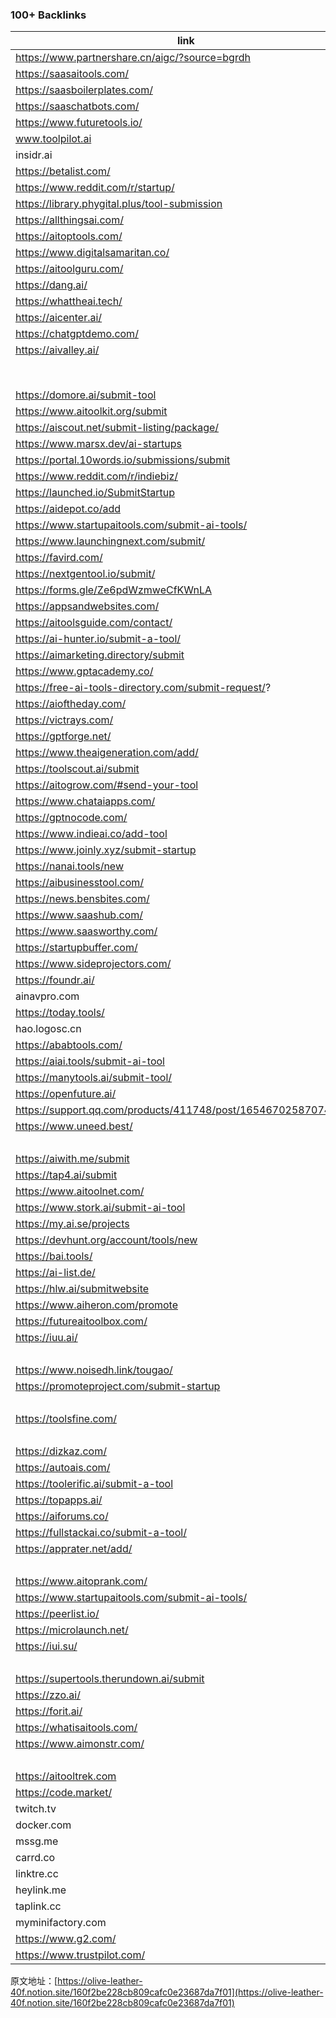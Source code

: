 ### 100+ Backlinks

|link                                            |                                                                                          |
|-------------------------------------------------------------|------------------------------------------------------------------------------------------------------------------|
|https://www.partnershare.cn/aigc/?source=bgrdh               |                                                                                                                  |
|https://saasaitools.com/                                     |                                                                                                                  |
|https://saasboilerplates.com/                                |                                                                                                                  |
|https://saaschatbots.com/                                    |                                                                                                                  |
|https://www.futuretools.io/                                  |                                                                                                                  |
|www.toolpilot.ai                                             |                                                                                                                  |
|insidr.ai                                                    |                                                                                                                  |
|https://betalist.com/                                        |                                                                                                                  |
|https://www.reddit.com/r/startup/                            |                                                                                                                  |
|https://library.phygital.plus/tool-submission                |                                                                                                                  |
|https://allthingsai.com/                                     |                                                                                                                  |
|https://aitoptools.com/                                      |                                                                                                                  |
|https://www.digitalsamaritan.co/                             |                                                                                                                  |
|https://aitoolguru.com/                                      |                                                                                                                  |
|https://dang.ai/                                             |                                                                                                                  |
|https://whattheai.tech/                                      |                                                                                                                  |
|https://aicenter.ai/                                         |                                                                                                                  |
|https://chatgptdemo.com/                                     |                                                                                                                  |
|https://aivalley.ai/                                         |                                                                                                                  |
|                                                             |https://aitoolsdirectory.com/tool-submitted                                                                       |
|https://domore.ai/submit-tool                                |                                                                                                                  |
|https://www.aitoolkit.org/submit                             |                                                                                                                  |
|https://aiscout.net/submit-listing/package/                  |                                                                                                                  |
|https://www.marsx.dev/ai-startups                            |                                                                                                                  |
|https://portal.10words.io/submissions/submit                 |                                                                                                                  |
|https://www.reddit.com/r/indiebiz/                           |                                                                                                                  |
|https://launched.io/SubmitStartup                            |                                                                                                                  |
|https://aidepot.co/add                                       |                                                                                                                  |
|https://www.startupaitools.com/submit-ai-tools/              |                                                                                                                  |
|https://www.launchingnext.com/submit/                        |                                                                                                                  |
|https://favird.com/                                          |                                                                                                                  |
|https://nextgentool.io/submit/                               |                                                                                                                  |
|https://forms.gle/Ze6pdWzmweCfKWnLA                          |                                                                                                                  |
|https://appsandwebsites.com/                                 |                                                                                                                  |
|https://aitoolsguide.com/contact/                            |                                                                                                                  |
|https://ai-hunter.io/submit-a-tool/                          |                                                                                                                  |
|https://aimarketing.directory/submit                         |                                                                                                                  |
|https://www.gptacademy.co/                                   |                                                                                                                  |
|https://free-ai-tools-directory.com/submit-request/?         |                                                                                                                  |
|https://aioftheday.com/                                      |                                                                                                                  |
|https://victrays.com/                                        |                                                                                                                  |
|https://gptforge.net/                                        |                                                                                                                  |
|https://www.theaigeneration.com/add/                         |                                                                                                                  |
|https://toolscout.ai/submit                                  |                                                                                                                  |
|https://aitogrow.com/#send-your-tool                         |                                                                                                                  |
|https://www.chataiapps.com/                                  |                                                                                                                  |
|https://gptnocode.com/                                       |                                                                                                                  |
|https://www.indieai.co/add-tool                              |                                                                                                                  |
|https://www.joinly.xyz/submit-startup                        |                                                                                                                  |
|https://nanai.tools/new                                      |                                                                                                                  |
|https://aibusinesstool.com/                                  |                                                                                                                  |
|https://news.bensbites.com/                                  |                                                                                                                  |
|https://www.saashub.com/                                     |                                                                                                                  |
|https://www.saasworthy.com/                                  |                                                                                                                  |
|https://startupbuffer.com/                                   |                                                                                                                  |
|https://www.sideprojectors.com/                              |                                                                                                                  |
|https://foundr.ai/                                           |                                                                                                                  |
|ainavpro.com                                                 |                                                                                                                  |
|https://today.tools/                                         |                                                                                                                  |
|hao.logosc.cn                                                |                                                                                                                  |
|https://ababtools.com/                                       |                                                                                                                  |
|https://aiai.tools/submit-ai-tool                            |                                                                                                                  |
|https://manytools.ai/submit-tool/                            |                                                                                                                  |
|https://openfuture.ai/                                       |                                                                                                                  |
|https://support.qq.com/products/411748/post/165467025870740782|                                                                                                                  |
|https://www.uneed.best/                                      |                                                                                                                  |
|                                                             |https://woy.ai/                                                                                                   |
|https://aiwith.me/submit                                     |                                                                                                                  |
|https://tap4.ai/submit                                       |                                                                                                                  |
|https://www.aitoolnet.com/                                   |                                                                                                                  |
|https://www.stork.ai/submit-ai-tool                          |                                                                                                                  |
|https://my.ai.se/projects                                    |                                                                                                                  |
|https://devhunt.org/account/tools/new                        |                                                                                                                  |
|https://bai.tools/                                           |                                                                                                                  |
|https://ai-list.de/                                          |                                                                                                                  |
|https://hlw.ai/submitwebsite                                 |                                                                                                                  |
|https://www.aiheron.com/promote                              |                                                                                                                  |
|https://futureaitoolbox.com/                                 |                                                                                                                  |
|https://iuu.ai/                                              |                                                                                                                  |
|                                                             |https://aiyoubucuo.com/comment.html                                                                               |
|https://www.noisedh.link/tougao/                             |                                                                                                                  |
|https://promoteproject.com/submit-startup                    |                                                                                                                  |
|                                                             |https://bot.to/add-ai-tool/                                                                                       |
|https://toolsfine.com/                                       |                                                                                                                  |
|                                                             |https://dacdh.top/submit/                                                                                         |
|https://dizkaz.com/                                          |                                                                                                                  |
|https://autoais.com/                                         |                                                                                                                  |
|https://toolerific.ai/submit-a-tool                          |                                                                                                                  |
|https://topapps.ai/                                          |                                                                                                                  |
|https://aiforums.co/                                         |                                                                                                                  |
|https://fullstackai.co/submit-a-tool/                        |                                                                                                                  |
|https://apprater.net/add/                                    |                                                                                                                  |
|                                                             |http://appsandwebsites.com/                                                                                       |
|https://www.aitoprank.com/                                   |                                                                                                                  |
|https://www.startupaitools.com/submit-ai-tools/              |                                                                                                                  |
|https://peerlist.io/                                         |                                                                                                                  |
|https://microlaunch.net/                                     |                                                                                                                  |
|https://iui.su/                                              |                                                                                                                  |
|                                                             |https://brandfetch.com/                                                                                           |
|https://supertools.therundown.ai/submit                      |                                                                                                                  |
|https://zzo.ai/                                              |                                                                                                                  |
|https://forit.ai/                                            |                                                                                                                  |
|https://whatisaitools.com/                                   |                                                                                                                  |
|https://www.aimonstr.com/                                    |                                                                                                                  |
|                                                             |https://ypforai.com/submit/                                                                                       |
|https://aitooltrek.com                                       |                                                                                                                  |
|https://code.market/                                         |                                                                                                                  |
|twitch.tv                                                    |                                                                                                                  |
|docker.com                                                   |                                                                                                                  |
|mssg.me                                                      |                                                                                                                  |
|carrd.co                                                     |                                                                                                                  |
|linktre.cc                                                   |                                                                                                                  |
|heylink.me                                                   |                                                                                                                  |
|taplink.cc                                                   |                                                                                                                  |
|myminifactory.com                                            |                                                                                                                  |
|https://www.g2.com/                                          |                                                                                                                  |
|https://www.trustpilot.com/                                  |                                                                                                                  |

原文地址：[https://olive-leather-40f.notion.site/160f2be228cb809cafc0e23687da7f01](https://olive-leather-40f.notion.site/160f2be228cb809cafc0e23687da7f01)

